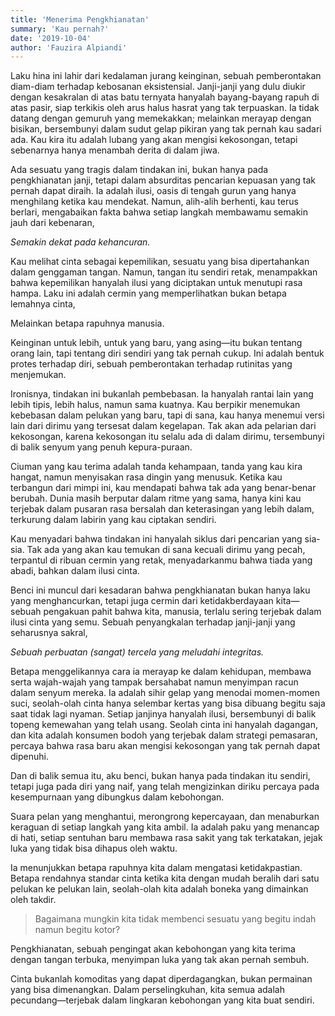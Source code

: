 ```yaml
---
title: 'Menerima Pengkhianatan'
summary: 'Kau pernah?'
date: '2019-10-04'
author: 'Fauzira Alpiandi'
---
```


Laku hina ini lahir dari kedalaman jurang keinginan, sebuah pemberontakan diam-diam terhadap kebosanan eksistensial. Janji-janji yang dulu diukir dengan kesakralan di atas batu ternyata hanyalah bayang-bayang rapuh di atas pasir, siap terkikis oleh arus halus hasrat yang tak terpuaskan. Ia tidak datang dengan gemuruh yang memekakkan; melainkan merayap dengan bisikan, bersembunyi dalam sudut gelap pikiran yang tak pernah kau sadari ada. Kau kira itu adalah lubang yang akan mengisi kekosongan, tetapi sebenarnya hanya menambah derita di dalam jiwa.

Ada sesuatu yang tragis dalam tindakan ini, bukan hanya pada pengkhianatan janji, tetapi dalam absurditas pencarian kepuasan yang tak pernah dapat diraih. Ia adalah ilusi, oasis di tengah gurun yang hanya menghilang ketika kau mendekat. Namun, alih-alih berhenti, kau terus berlari, mengabaikan fakta bahwa setiap langkah membawamu semakin jauh dari kebenaran,

*Semakin dekat pada kehancuran.*

Kau melihat cinta sebagai kepemilikan, sesuatu yang bisa dipertahankan dalam genggaman tangan. Namun, tangan itu sendiri retak, menampakkan bahwa kepemilikan hanyalah ilusi yang diciptakan untuk menutupi rasa hampa. Laku ini adalah cermin yang memperlihatkan bukan betapa lemahnya cinta,

Melainkan betapa rapuhnya manusia.

Keinginan untuk lebih, untuk yang baru, yang asing—itu bukan tentang orang lain, tapi tentang diri sendiri yang tak pernah cukup. Ini adalah bentuk protes terhadap diri, sebuah pemberontakan terhadap rutinitas yang menjemukan.

Ironisnya, tindakan ini bukanlah pembebasan. Ia hanyalah rantai lain yang lebih tipis, lebih halus, namun sama kuatnya. Kau berpikir menemukan kebebasan dalam pelukan yang baru, tapi di sana, kau hanya menemui versi lain dari dirimu yang tersesat dalam kegelapan. Tak akan ada pelarian dari kekosongan, karena kekosongan itu selalu ada di dalam dirimu, tersembunyi di balik senyum yang penuh kepura-puraan.

Ciuman yang kau terima adalah tanda kehampaan, tanda yang kau kira hangat, namun menyisakan rasa dingin yang menusuk. Ketika kau terbangun dari mimpi ini, kau mendapati bahwa tak ada yang benar-benar berubah. Dunia masih berputar dalam ritme yang sama, hanya kini kau terjebak dalam pusaran rasa bersalah dan keterasingan yang lebih dalam, terkurung dalam labirin yang kau ciptakan sendiri.

Kau menyadari bahwa tindakan ini hanyalah siklus dari pencarian yang sia-sia. Tak ada yang akan kau temukan di sana kecuali dirimu yang pecah, terpantul di ribuan cermin yang retak, menyadarkanmu bahwa tiada yang abadi, bahkan dalam ilusi cinta.

Benci ini muncul dari kesadaran bahwa pengkhianatan bukan hanya laku yang menghancurkan, tetapi juga cermin dari ketidakberdayaan kita—sebuah pengakuan pahit bahwa kita, manusia, terlalu sering terjebak dalam ilusi cinta yang semu. Sebuah penyangkalan terhadap janji-janji yang seharusnya sakral,

*Sebuah perbuatan (sangat) tercela yang meludahi integritas.*

Betapa menggelikannya cara ia merayap ke dalam kehidupan, membawa serta wajah-wajah yang tampak bersahabat namun menyimpan racun dalam senyum mereka. Ia adalah sihir gelap yang menodai momen-momen suci, seolah-olah cinta hanya selembar kertas yang bisa dibuang begitu saja saat tidak lagi nyaman. Setiap janjinya hanyalah ilusi, bersembunyi di balik topeng kemewahan yang telah usang. Seolah cinta ini hanyalah dagangan, dan kita adalah konsumen bodoh yang terjebak dalam strategi pemasaran, percaya bahwa rasa baru akan mengisi kekosongan yang tak pernah dapat dipenuhi.

Dan di balik semua itu, aku benci, bukan hanya pada tindakan itu sendiri, tetapi juga pada diri yang naif, yang telah mengizinkan diriku percaya pada kesempurnaan yang dibungkus dalam kebohongan.

Suara pelan yang menghantui, merongrong kepercayaan, dan menaburkan keraguan di setiap langkah yang kita ambil. Ia adalah paku yang menancap di hati, setiap sentuhan baru membawa rasa sakit yang tak terkatakan, jejak luka yang tidak bisa dihapus oleh waktu.

Ia menunjukkan betapa rapuhnya kita dalam mengatasi ketidakpastian. Betapa rendahnya standar cinta ketika kita dengan mudah beralih dari satu pelukan ke pelukan lain, seolah-olah kita adalah boneka yang dimainkan oleh takdir.

> Bagaimana mungkin kita tidak membenci sesuatu yang begitu indah namun begitu kotor?

Pengkhianatan, sebuah pengingat akan kebohongan yang kita terima dengan tangan terbuka, menyimpan luka yang tak akan pernah sembuh.

Cinta bukanlah komoditas yang dapat diperdagangkan, bukan permainan yang bisa dimenangkan. Dalam perselingkuhan, kita semua adalah pecundang—terjebak dalam lingkaran kebohongan yang kita buat sendiri.
